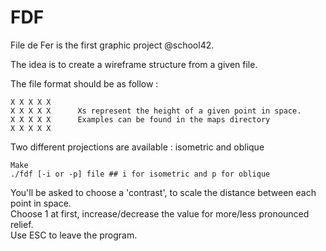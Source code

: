# FDF

File de Fer is the first graphic project @school42.

The idea is to create a wireframe structure from a given file.

The file format should be as follow :

```
X X X X X
X X X X X      Xs represent the height of a given point in space.
X X X X X      Examples can be found in the maps directory
X X X X X
```

Two different projections are available : isometric and oblique

```
Make
./fdf [-i or -p] file ## i for isometric and p for oblique
````

You'll be asked to choose a 'contrast', to scale the distance between each point in space.  
Choose 1 at first, increase/decrease the value for more/less pronounced relief.  
Use ESC to leave the program.
